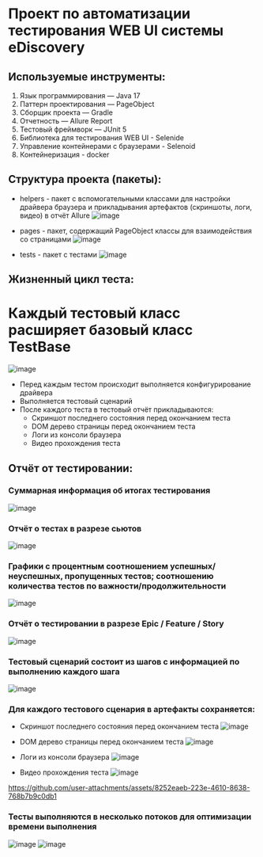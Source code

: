 # Проект по автоматизации тестирования WEB UI системы eDiscovery

## Используемые инструменты:
1. Язык программирования — Java 17
2. Паттерн проектирования — PageObject
3. Сборщик проекта — Gradle
4. Отчетность — Allure Report
5. Тестовый фреймворк — JUnit 5
6. Библиотека для тестирования WEB UI - Selenide
7. Управление контейнерами с браузерами - Selenoid
8. Контейнеризация - docker

## Структура проекта (пакеты):
- helpers - пакет с вспомогательными классами для настройки драйвера браузера и прикладывания артефактов (скриншоты, логи, видео) в отчёт Allure
![image](https://github.com/user-attachments/assets/5c2fe4db-9e81-42a8-9fe2-51aa65e6f971)

- pages - пакет, содержащий PageObject классы для взаимодействия со страницами
![image](https://github.com/user-attachments/assets/46f6e79f-8e2b-49c4-9431-9168837f2709)

- tests - пакет с тестами
![image](https://github.com/user-attachments/assets/0025888a-adaf-451c-9488-0cead9bafb3a)

## Жизненный цикл теста:
# Каждый тестовый класс расширяет базовый класс TestBase
![image](https://github.com/user-attachments/assets/49071aaf-6d2b-4f73-9086-83b42c480bb2)
- Перед каждым тестом происходит выполняется конфигурирование драйвера
- Выполняется тестовый сценарий
- После каждого теста в тестовый отчёт прикладываются:
  - Скриншот последнего состояния перед окончанием теста
  - DOM дерево страницы перед окончанием теста
  - Логи из консоли браузера
  - Видео прохождения теста

## Отчёт от тестировании:
### Суммарная информация об итогах тестирования
![image](https://github.com/user-attachments/assets/375d7514-d2d1-4056-b0e5-c064a39f0b72)

### Отчёт о тестах в разрезе сьютов
![image](https://github.com/user-attachments/assets/2ba21d45-edc1-4cc4-b4a7-521cd3860eeb)

### Графики с процентным соотношением успешных/неуспешных, пропущенных тестов; соотношению количества тестов по важности/продолжительности
![image](https://github.com/user-attachments/assets/64964ef2-a384-4ed3-803f-88310e698332)

### Отчёт о тестировании в разрезе Epic / Feature / Story
![image](https://github.com/user-attachments/assets/54a63f19-6711-4c2d-bd80-877a8d35d069)

### Тестовый сценарий состоит из шагов с информацией по выполнению каждого шага
![image](https://github.com/user-attachments/assets/d0bb80f6-8e61-4d82-a513-deeefa3e627a)

### Для каждого тестового сценария в артефакты сохраняется:
- Скриншот последнего состояния перед окончанием теста
![image](https://github.com/user-attachments/assets/54285db2-9f0c-4f7c-ab6f-400cb88fe249)

- DOM дерево страницы перед окончанием теста
![image](https://github.com/user-attachments/assets/273cfca9-4694-4f15-98b8-d52e4fb5a8a9)

- Логи из консоли браузера
![image](https://github.com/user-attachments/assets/67df1eaf-f540-470a-b082-41587332e08d)

- Видео прохождения теста
![image](https://github.com/user-attachments/assets/56864ee1-bd00-4556-a633-597d49b432a0)

https://github.com/user-attachments/assets/8252eaeb-223e-4610-8638-768b7b9c0db1

### Тесты выполняются в несколько потоков для оптимизации времени выполнения
![image](https://github.com/user-attachments/assets/4cddd78b-e5fe-4b97-8231-06832cab21e2)
![image](https://github.com/user-attachments/assets/12ae9f35-802f-4151-a3d0-08c1d7139e6f)

